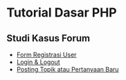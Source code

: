 # Tutorial Dasar PHP
## Studi Kasus Forum

- [Form Registrasi User](https://www.myphptutorials.com/tutorials/11/studi-kasus-forum-form-registrasi-user)
- [Login & Logout](https://www.myphptutorials.com/tutorials/12/studi-kasus-forum-form-login-user-log-out-sistem)
- [Posting Topik atau Pertanyaan Baru](https://www.myphptutorials.com/tutorials/13/studi-kasus-forum-posting-topik-atau-pertanyaan-baru)

